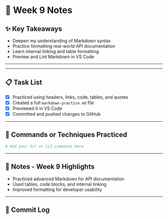 # 📘 Week 9 Notes

## ✨ Key Takeaways

- Deepen my understanding of Markdown syntax
- Practice formatting real-world API documentation
- Learn internal linking and table formatting
- Preview and Lint Markdown in VS Code
  
---

---

## 📋 Task List

- [x] Practiced using headers, links, code, tables, and quotes
- [x] Created a full `markdown-practice.md` file
- [x] Previewed it in VS Code
- [x] Committed and pushed changes to GitHub

---

## 🧪 Commands or Techniques Practiced

```bash
# Add your Git or CLI commands here
```

---

## 📝 Notes - Week 9 Highlights

- Practiced advanced Markdown for API documentation
- Used tables, code blocks, and internal linking
- Improved formatting for developer usability

---

## 🔁 Commit Log
